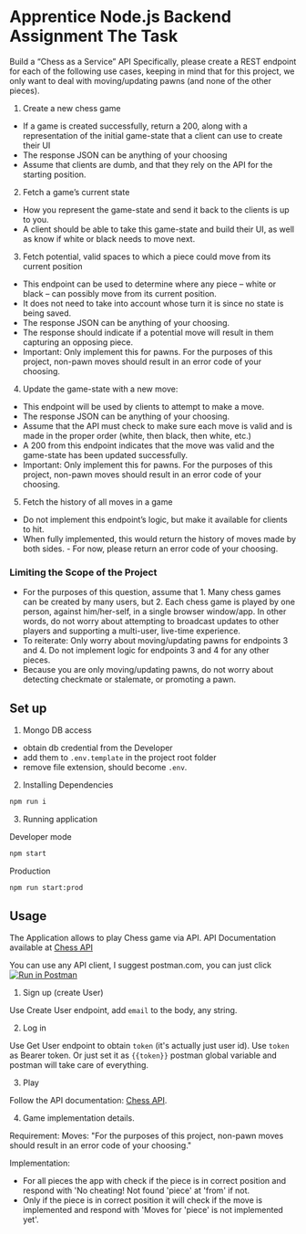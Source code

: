 # Apprentice Node.js Backend Assignment The Task

Build a “Chess as a Service” API
Specifically, please create a REST endpoint for each of the following use cases, keeping in mind that for this project, we only want to deal with moving/updating pawns (and none of the other pieces).

1. Create a new chess game

- If a game is created successfully, return a 200, along with a representation of the initial game-state that a client can use to create their UI
- The response JSON can be anything of your choosing
- Assume that clients are dumb, and that they rely on the API for the starting position.

2. Fetch a game’s current state

- How you represent the game-state and send it back to the clients is up to you.
- A client should be able to take this game-state and build their UI, as well as know if white or
black needs to move next.

3. Fetch potential, valid spaces to which a piece could move from its current position

- This endpoint can be used to determine where any piece – white or black – can possibly
move from its current position.
- It does not need to take into account whose turn it is since no state is being saved.
- The response JSON can be anything of your choosing.
- The response should indicate if a potential move will result in them capturing an opposing
piece.
- Important: Only implement this for pawns. For the purposes of this project, non-pawn
moves should result in an error code of your choosing.

4. Update the game-state with a new move:

- This endpoint will be used by clients to attempt to make a move.
- The response JSON can be anything of your choosing.
- Assume that the API must check to make sure each move is valid and is made in the proper
order (white, then black, then white, etc.)
- A 200 from this endpoint indicates that the move was valid and the game-state has been
updated successfully.
- Important: Only implement this for pawns. For the purposes of this project, non-pawn
moves should result in an error code of your choosing.

5. Fetch the history of all moves in a game

- Do not implement this endpoint’s logic, but make it available for clients to hit.
- When fully implemented, this would return the history of moves made by both sides. - For now, please return an error code of your choosing.

### Limiting the Scope of the Project

- For the purposes of this question, assume that 1. Many chess games can be created by many users, but 2. Each chess game is played by one person, against him/her-self, in a single browser window/app. In other words, do not worry about attempting to broadcast updates to other players and supporting a multi-user, live-time experience.
- To reiterate: Only worry about moving/updating pawns for endpoints 3 and 4. Do not implement logic for endpoints 3 and 4 for any other pieces.
- Because you are only moving/updating pawns, do not worry about detecting checkmate or stalemate, or promoting a pawn.

## Set up

1. Mongo DB access

- obtain db credential from the Developer
- add them to `.env.template` in the project root folder
- remove file extension, should become `.env`.

2. Installing Dependencies

```bash
npm run i
```

3. Running application

Developer mode
```bash
npm start
```

Production
```bash
npm run start:prod
```

## Usage

The Application allows to play Chess game via API.
API Documentation available at [Chess API](https://documenter.getpostman.com/view/6976266/UzJFvJ2E#229e70ca-0871-4f53-a487-5b357fa69681)

You can use any API client, I suggest postman.com, you can just click [![Run in Postman](https://run.pstmn.io/button.svg)](https://app.getpostman.com/run-collection/6976266-ab9c6232-9eeb-4ba8-80a8-2a32906fd80e?action=collection%2Ffork&collection-url=entityId%3D6976266-ab9c6232-9eeb-4ba8-80a8-2a32906fd80e%26entityType%3Dcollection%26workspaceId%3D6cda8a35-4fad-46a2-8acc-e6c562458dec#?env%5BLocal%5D=W3sia2V5IjoiYmFzZVVybCIsInZhbHVlIjoibG9jYWxob3N0OjMwMDAiLCJlbmFibGVkIjp0cnVlLCJ0eXBlIjoiZGVmYXVsdCIsInNlc3Npb25WYWx1ZSI6ImxvY2FsaG9zdDozMDAwIiwic2Vzc2lvbkluZGV4IjowfV0=)

1. Sign up (create User)

Use Create User endpoint, add `email` to the body, any string.

2. Log in

Use Get User endpoint to obtain `token` (it's actually just user id).
Use `token` as Bearer token.
Or just set it as ``{{token}}`` postman global variable and postman will take care of everything.

3. Play

Follow the API documentation: [Chess API](https://documenter.getpostman.com/view/6976266/UzJFvJ2E#229e70ca-0871-4f53-a487-5b357fa69681).

4. Game implementation details.

Requirement: Moves: "For the purposes of this project, non-pawn moves should result in an error code of your choosing."

Implementation:

- For all pieces the app with check if the piece is in correct position and respond with 'No cheating! Not found 'piece' at 'from' if not.
- Only if the piece is in correct position it will check if the move is implemented and respond with 'Moves for 'piece' is not implemented yet'.
